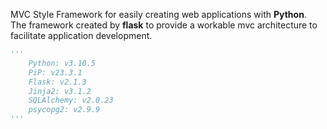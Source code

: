 MVC Style Framework for easily creating web applications with __Python__.<br/>
The framework created by __flask__ to provide a workable mvc architecture to facilitate application development.

```python
'''
	Python: v3.10.5
	PiP: v23.3.1
	Flask: v2.1.3
	Jinja2: v3.1.2
	SQLAlchemy: v2.0.23
	psycopg2: v2.9.9
'''
```